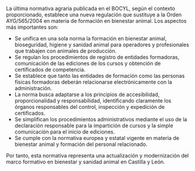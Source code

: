La última normativa agraria publicada en el BOCYL, según el contexto proporcionado, establece una nueva regulación que sustituye a la Orden AYG/565/2004 en materia de formación en bienestar animal. Los aspectos más importantes son:

- Se unifica en una sola norma la formación en bienestar animal, bioseguridad, higiene y sanidad animal para operadores y profesionales que trabajen con animales de producción.
- Se regulan los procedimientos de registro de entidades formadoras, comunicación de las ediciones de los cursos y obtención de certificados de competencia.
- Se establece que tanto las entidades de formación como las personas físicas formadoras deberán relacionarse electrónicamente con la administración.
- La norma busca adaptarse a los principios de accesibilidad, proporcionalidad y responsabilidad, identificando claramente los órganos responsables del control, inspección y expedición de certificados.
- Se simplifican los procedimientos administrativos mediante el uso de la declaración responsable para la impartición de cursos y la simple comunicación para el inicio de ediciones.
- Se cumple con la normativa europea y estatal vigente en materia de bienestar animal y formación del personal relacionado.

Por tanto, esta normativa representa una actualización y modernización del marco formativo en bienestar y sanidad animal en Castilla y León.